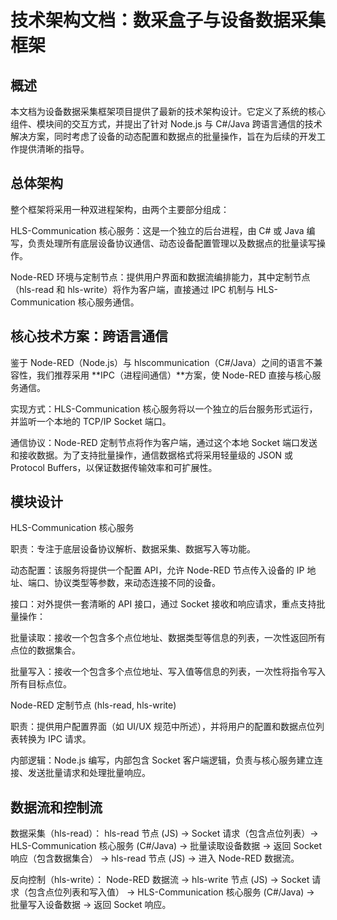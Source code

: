 # 技术架构文档：数采盒子与设备数据采集框架

## 概述
本文档为设备数据采集框架项目提供了最新的技术架构设计。它定义了系统的核心组件、模块间的交互方式，并提出了针对 Node.js 与 C#/Java 跨语言通信的技术解决方案，同时考虑了设备的动态配置和数据点的批量操作，旨在为后续的开发工作提供清晰的指导。

## 总体架构
整个框架将采用一种双进程架构，由两个主要部分组成：

HLS-Communication 核心服务：这是一个独立的后台进程，由 C# 或 Java 编写，负责处理所有底层设备协议通信、动态设备配置管理以及数据点的批量读写操作。

Node-RED 环境与定制节点：提供用户界面和数据流编排能力，其中定制节点（hls-read 和 hls-write）将作为客户端，直接通过 IPC 机制与 HLS-Communication 核心服务通信。

## 核心技术方案：跨语言通信
鉴于 Node-RED（Node.js）与 hlscommunication（C#/Java）之间的语言不兼容性，我们推荐采用 **IPC（进程间通信）**方案，使 Node-RED 直接与核心服务通信。

实现方式：HLS-Communication 核心服务将以一个独立的后台服务形式运行，并监听一个本地的 TCP/IP Socket 端口。

通信协议：Node-RED 定制节点将作为客户端，通过这个本地 Socket 端口发送和接收数据。为了支持批量操作，通信数据格式将采用轻量级的 JSON 或 Protocol Buffers，以保证数据传输效率和可扩展性。

## 模块设计
HLS-Communication 核心服务

职责：专注于底层设备协议解析、数据采集、数据写入等功能。

动态配置：该服务将提供一个配置 API，允许 Node-RED 节点传入设备的 IP 地址、端口、协议类型等参数，来动态连接不同的设备。

接口：对外提供一套清晰的 API 接口，通过 Socket 接收和响应请求，重点支持批量操作：

批量读取：接收一个包含多个点位地址、数据类型等信息的列表，一次性返回所有点位的数据集合。

批量写入：接收一个包含多个点位地址、写入值等信息的列表，一次性将指令写入所有目标点位。

Node-RED 定制节点 (hls-read, hls-write)

职责：提供用户配置界面（如 UI/UX 规范中所述），并将用户的配置和数据点位列表转换为 IPC 请求。

内部逻辑：Node.js 编写，内部包含 Socket 客户端逻辑，负责与核心服务建立连接、发送批量请求和处理批量响应。

## 数据流和控制流
数据采集（hls-read）：
hls-read 节点 (JS) → Socket 请求（包含点位列表）→ HLS-Communication 核心服务 (C#/Java) → 批量读取设备数据 → 返回 Socket 响应（包含数据集合） → hls-read 节点 (JS) → 进入 Node-RED 数据流。

反向控制（hls-write）：
Node-RED 数据流 → hls-write 节点 (JS) → Socket 请求（包含点位列表和写入值） → HLS-Communication 核心服务 (C#/Java) → 批量写入设备数据 → 返回 Socket 响应。